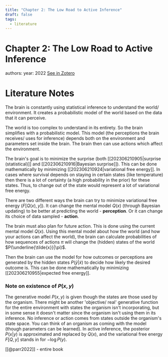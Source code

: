 ```yaml
---
title: "Chapter 2: The Low Road to Active Inference"
draft: false
tags:
  - literature
---
```


# Chapter 2: The Low Road to Active Inference
authors: 
year: 2022
[See in Zotero](zotero://select/items/@parr2022b)

# Literature Notes

The brain is constantly using statistical inference to understand the world/ environment. It creates a probabilistic model of the world based on the data that it can perceive. 

The world is too complex to understand in its entirety. So the brain simplifies with a probabilistic model. This model (the perceptions the brain receives/ uses for inference) depends both on the environment and parameters set inside the brain. The brain then can use actions which affect the environment. 

The brain's goal is to minimize the surprise (both [[202306210905|surprise (statistical)]] and [[202306210916|Bayesian surprise]]). This can be done mathematically by minimizing [[202306210924|variational free energy]]. In cases where survival depends on staying in certain states (like temperature) then there is a lot of certainty (a high probability in the prior) for these states. Thus, to change out of the state would represent a lot of variational free energy. 

There are two different ways the brain can try to minimize variational free energy ($F[Q(x), y]$). It can change the mental model $Q(x)$ (through Bayesian updating) to be better at predicting the world - **perception**. Or it can change its choice of data sampled - **action**. 

The brain must also plan for future action. This is done using the current mental model $Q(x)$. Using this mental model about how the world (and how your actions can affect the world), the brain can calculate probabilities of how sequences of actions $\pi$ will change the (hidden) states of the world $P(\underline{\tilde{x}}|\pi)$. 

Then the brain can use the model for how outcomes or perceptions are generated by the hidden states $P(\tilde y|\tilde x)$ to decide how likely the desired outcome is. This can be done mathematically by minimizing [[202306210955|expected free energy]]. 

### Note on existence of $P(x,y)$
The generative model $P(x,y)$ is given though the states are those used by the organism. There might be another 'objective/ real' generative function for the entire environment with states the organism isn't incorporating, but in some sense it doesn't matter since the organism isn't using them in its inference. No inference or action comes from states outside the organism's state space. You can think of an organism as coming with the model (though parameters can be learned). In active inference, the posterior $P(x|y)$ is approximated and replaced by $Q(x)$, and the variational free energy $F[Q,y]$ stands in for $-\log P(y)$. 



[[@parr2022]] - entire book